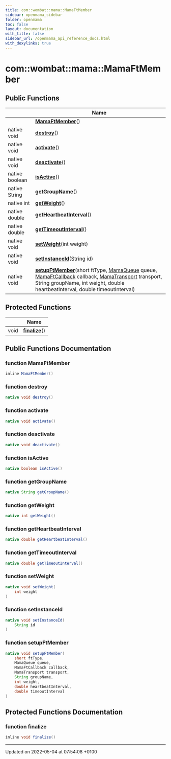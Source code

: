 ```yaml
---
title: com::wombat::mama::MamaFtMember
sidebar: openmama_sidebar
folder: openmama
toc: false
layout: documentation
with_title: false
sidebar_url: /openmama_api_reference_docs.html
with_doxylinks: true
---
```


# com::wombat::mama::MamaFtMember





## Public Functions

|                | Name           |
| -------------- | -------------- |
| | **[MamaFtMember](classcom_1_1wombat_1_1mama_1_1MamaFtMember.html#function-mamaftmember)**() |
| native void | **[destroy](classcom_1_1wombat_1_1mama_1_1MamaFtMember.html#function-destroy)**() |
| native void | **[activate](classcom_1_1wombat_1_1mama_1_1MamaFtMember.html#function-activate)**() |
| native void | **[deactivate](classcom_1_1wombat_1_1mama_1_1MamaFtMember.html#function-deactivate)**() |
| native boolean | **[isActive](classcom_1_1wombat_1_1mama_1_1MamaFtMember.html#function-isactive)**() |
| native String | **[getGroupName](classcom_1_1wombat_1_1mama_1_1MamaFtMember.html#function-getgroupname)**() |
| native int | **[getWeight](classcom_1_1wombat_1_1mama_1_1MamaFtMember.html#function-getweight)**() |
| native double | **[getHeartbeatInterval](classcom_1_1wombat_1_1mama_1_1MamaFtMember.html#function-getheartbeatinterval)**() |
| native double | **[getTimeoutInterval](classcom_1_1wombat_1_1mama_1_1MamaFtMember.html#function-gettimeoutinterval)**() |
| native void | **[setWeight](classcom_1_1wombat_1_1mama_1_1MamaFtMember.html#function-setweight)**(int weight) |
| native void | **[setInstanceId](classcom_1_1wombat_1_1mama_1_1MamaFtMember.html#function-setinstanceid)**(String id) |
| native void | **[setupFtMember](classcom_1_1wombat_1_1mama_1_1MamaFtMember.html#function-setupftmember)**(short ftType, [MamaQueue](classcom_1_1wombat_1_1mama_1_1MamaQueue.html) queue, [MamaFtCallback](classcom_1_1wombat_1_1mama_1_1MamaFtCallback.html) callback, [MamaTransport](classcom_1_1wombat_1_1mama_1_1MamaTransport.html) transport, String groupName, int weight, double heartbeatInterval, double timeoutInterval) |

## Protected Functions

|                | Name           |
| -------------- | -------------- |
| void | **[finalize](classcom_1_1wombat_1_1mama_1_1MamaFtMember.html#function-finalize)**() |

## Public Functions Documentation

### function MamaFtMember

```java
inline MamaFtMember()
```


### function destroy

```java
native void destroy()
```


### function activate

```java
native void activate()
```


### function deactivate

```java
native void deactivate()
```


### function isActive

```java
native boolean isActive()
```


### function getGroupName

```java
native String getGroupName()
```


### function getWeight

```java
native int getWeight()
```


### function getHeartbeatInterval

```java
native double getHeartbeatInterval()
```


### function getTimeoutInterval

```java
native double getTimeoutInterval()
```


### function setWeight

```java
native void setWeight(
    int weight
)
```


### function setInstanceId

```java
native void setInstanceId(
    String id
)
```


### function setupFtMember

```java
native void setupFtMember(
    short ftType,
    MamaQueue queue,
    MamaFtCallback callback,
    MamaTransport transport,
    String groupName,
    int weight,
    double heartbeatInterval,
    double timeoutInterval
)
```


## Protected Functions Documentation

### function finalize

```java
inline void finalize()
```


-------------------------------

Updated on 2022-05-04 at 07:54:08 +0100